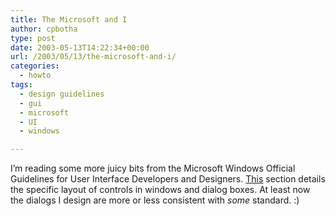 ```yaml
---
title: The Microsoft and I
author: cpbotha
type: post
date: 2003-05-13T14:22:34+00:00
url: /2003/05/13/the-microsoft-and-i/
categories:
  - howto
tags:
  - design guidelines
  - gui
  - microsoft
  - UI
  - windows

---
```

I&#8217;m reading some more juicy bits from the Microsoft Windows Official Guidelines for User Interface Developers and Designers. [This][1] section details the specific layout of controls in windows and dialog boxes. At least now the dialogs I design are more or less consistent with _some_ standard. :)

 [1]: https://msdn.microsoft.com/en-us/library/windows/desktop/dn742486(v=vs.85).aspx
